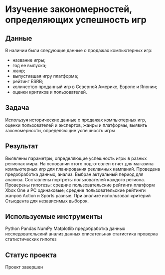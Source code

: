 # Изучение закономерностей, определяющих успешность игр
## Данные
В наличии были следующие данные о продажах компьютерных игр: 
- название игры;
- год ее выпуска; 
- жанр;
- выпустившая игру платформа;
- рейтинг ESRB; 
- количество проданный игр в Северной Америке, Европе и Японии;
- оценки критиков и пользователей.
## Задача
Используя исторические данные о продажах компьютерных игр, оценки пользователей и экспертов, жанры и платформы, выявить закономерности, определяющие успешность игры 
## Результат
Выявлены параметры, определяющие успешность игры в разных регионах мира. На основании этого подготовлен отчет для магазина компьютерных игр для планирования рекламных кампаний. Проведена предобработка данных, анализ. Выбран актуальный период для анализа. Составлены портреты пользователей каждого региона. Проверены гипотезы: средние пользовательские рейтинги платформ Xbox One и PC одинаковые; средние пользовательские рейтинги жанров Action и Sports разные. При анализе использовал критерий Стьюдента для независимых выборок.
## Используемые инструменты
Python
Pandas
NumPy
Matplotlib
предобработка данных
исследовательский анализ данных
описательная статистика
проверка статистических гипотез
## Статус проекта
Проект завершен
